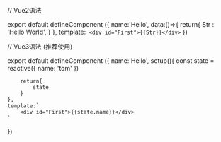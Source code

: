 // Vue2语法

 export default defineComponent ({
 name:'Hello',
 data:()=>{
     return{
         Str : 'Hello World',
     }
 },
 template:` 
     <div id="First">{{Str}}</div>
 `
 })

// Vue3语法  (推荐使用)

export default defineComponent ({
    name:'Hello',
    setup(){
        const state = reactive({
            name: 'tom'
        })

        return{
            state
        }
    },
    template:` 
        <div id="First">{{state.name}}</div>
    `
})